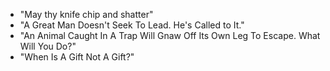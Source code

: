 - "May thy knife chip and shatter"
- "A Great Man Doesn't Seek To Lead. He's Called to It."
- "An Animal Caught In A Trap Will Gnaw Off Its Own Leg To Escape. What Will You Do?"
- "When Is A Gift Not A Gift?" 
